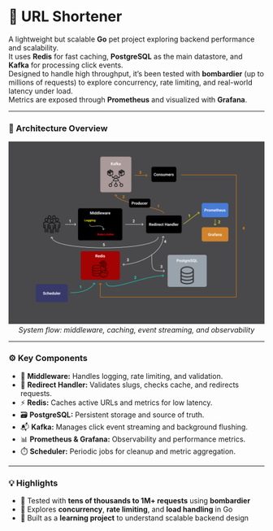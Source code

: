 # 🚀 URL Shortener

A lightweight but scalable **Go** pet project exploring backend performance and scalability.  
It uses **Redis** for fast caching, **PostgreSQL** as the main datastore, and **Kafka** for processing click events.  
Designed to handle high throughput, it’s been tested with **bombardier** (up to millions of requests) to explore concurrency, rate limiting, and real-world latency under load.  
Metrics are exposed through **Prometheus** and visualized with **Grafana**.

---

### 🧩 Architecture Overview

<p align="center">
  <img src="./shortener.png" alt="System Architecture" width="800"><br>
  <em>System flow: middleware, caching, event streaming, and observability</em>
</p>

---

### ⚙️ Key Components

- 🧠 **Middleware:** Handles logging, rate limiting, and validation.  
- 🔗 **Redirect Handler:** Validates slugs, checks cache, and redirects requests.  
- ⚡ **Redis:** Caches active URLs and metrics for low latency.  
- 🗃️ **PostgreSQL:** Persistent storage and source of truth.  
- 📬 **Kafka:** Manages click event streaming and background flushing.  
- 📊 **Prometheus & Grafana:** Observability and performance metrics.  
- ⏱️ **Scheduler:** Periodic jobs for cleanup and metric aggregation.

---

### 💡 Highlights

- 🧨 Tested with **tens of thousands to 1M+ requests** using **bombardier**  
- 🧵 Explores **concurrency**, **rate limiting**, and **load handling** in Go  
- 🧩 Built as a **learning project** to understand scalable backend design  
